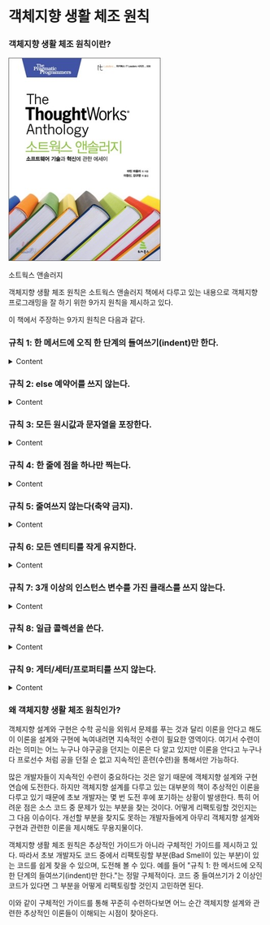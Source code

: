 # 객체지향 생활 체조 원칙
### 객체지향 생활 체조 원칙이란?

![xl](XL.jpeg)

소트웍스 앤솔러지

객체지향 생활 체조 원칙은 소트웍스 앤솔러지 책에서 다루고 있는 내용으로 객체지향 프로그래밍을 잘 하기 위한 9가지 원칙을 제시하고 있다.

이 책에서 주장하는 9가지 원칙은 다음과 같다. 

### 규칙 1: 한 메서드에 오직 한 단계의 들여쓰기(indent)만 한다.

<details>
<summary>Content</summary>

```java
public class Test {
    
    public void sayHello(String name, String message) {
        if ("진우".equals(name)) {
            if (!message.isEmpty()) {
                System.out.println("Hello, " + name + ", " + message +"!");
            } else {
                System.out.println("Hello, " + name + "!");
            }
        }
    }
    
}
```

<details>
<summary>규칙 1 Refactoring</summary>

```java
public class Test {

    public void newSayHello(String name, String message) {
        if ("진우".equals(name)) {
            printMessage(name, message);
        }
    }

    public void printMessage(String name, String message) {
        if (!message.isEmpty()) {
            System.out.println("Hello, " + name + ", " + message +"!");
        } else {
            System.out.println("Hello, " + name + "!");
        }
    }
    
}
```
</details>
</details>

### 규칙 2: else 예약어를 쓰지 않는다.

<details>
<summary>Content</summary>

```java
public class Test {

    public void sayHello(String name, String message) {
        if (!message.isEmpty()) {
            System.out.println("Hello, " + name + ", " + message + "!");
        } else {
            System.out.println("Hello, " + name + "!");
        }
    }

    public void newSayHello(String name, String message) {
        if (!message.isEmpty()) {
            System.out.println("Hello, " + name + ", " + message + "!");
            return;
        }
        System.out.println("Hello, " + name + "!");
    }
    
}
```

<details>
<summary>규칙 2 Refactoring</summary>

```java
public class Test {

    public void newSayHello(String name, String message) {
        if (!message.isEmpty()) {
            System.out.println("Hello, " + name + ", " + message + "!");
            return;
        }
        System.out.println("Hello, " + name + "!");
    }

}
```
</details>

</details>

### 규칙 3: 모든 원시값과 문자열을 포장한다.

<details>
<summary>Content</summary>

```java
public class User {
    
    private String name;
    private int age;

    public User(String nameValue, String ageValue) {
        int age = Integer.parseInt(ageValue);
        validateAge(age);
        validateName(nameValue);
        this.name = nameValue;
        this.age = age;
    }

    private void validateName(String name) {
        if (name.length() < 2) {
            throw new RuntimeException("이름은 두 글자 이상이어야 합니다.");
        }
    }

    private void validateAge(int age) {
        if (age < 0) {
            throw new RuntimeException("나이는 0살부터 시작합니다.");
        }
    }
    
}
```

<details>
<summary>규칙 3 Refactoring</summary>

```java
public class User {
    
    private Name name;
    private Age age;

    public User(String name, String age) {
        this.name = new Name(name);
        this.age = new Age(age);
    }
    
}

public class Name {
    
    private String name;

    // User에서 처리하던 validateName을 Name에서 처리한다.
    public Name(String name) {
        if (name.length() < 2) {
            throw new RuntimeException("이름은 두 글자 이상이어야 합니다.");
        }
        this.name = name;
    }
    
}

public class Age() {
    
    private int age;

    // User에서 처리하던 validateAge를 Age에서 처리한다.
    public Age(String input) {
        int age = Integer.parseInt(input);
        if(age < 0) {
            throw new RuntimeException("나이는 0살부터 시작합니다.");
        }
    }
    
}
```
유효성 검증을 비롯한 이름, 나이 값에 대한 상태값을 User에게 넘기지 않고 스스로 관리할 수 있게 되었다.

책임이 명확해졌다.
</details>
</details>

### 규칙 4: 한 줄에 점을 하나만 찍는다.

<details>
<summary>Content</summary>

```java
public class MemberService {
    
    public getFirstOrderProductName(String memberId) {

        Member member = memberRepository.findById(memberId);
        
        String firstOrderProductName = member.getOrderHistory().get(0).getOrder().getProduct().getName();

    }
    
}

public class Member {

    private String id;
    private List<Order> orders;

}

public class Order {
 
    private Product productName;
    
}

public class Product {
    
    private String name;
    
}
```

<details>
<summary>규칙 4 Refactoring</summary>

```java
public class ProductService {
    
    public String getFirstOrderProductName(Long productId) {
        
        Product product = productRepository.findTopById(productId);
        return product.getName();
        
    }

}

public class Member {

    private String id;
    private List<Order> orders;

}

public class Order {

    private Product productName;

}

public class Product {

    private String name;

}
```
점을 하나만 찍으라는 것은 단순히 라인에 존재하는 점의 개수를 헤아려 줄이라는 의미는 아니다.

점을 찍는 행위는 필드나 메소드를 통해 인스턴스에 접근하는 행위를 의미한다.

점의 개수가 많다는 것은 대상 객체의 내부에 깊이 접근하겠다는 의도를 드러내게 되고, 이는 호출자와 피호출자 사이에 강한 결합도가 형성되었다는 것을 의미한다.
</details>
</details>

### 규칙 5: 줄여쓰지 않는다(축약 금지).

<details>
<summary>Content</summary>

```javascript
const btnName = "ABC";
```

<details>
<summary>규칙 5 Refactoring</summary>

```javascript
const buttonName = "ABC";
```
</details>
</details>


### 규칙 6: 모든 엔티티를 작게 유지한다.

<details>
<summary>Content</summary>

이 원칙에서 칭하는 엔티티는 클래스, 패키지를 통틀어 업무적 구분을 갖는 단위를 의미한다.

**작은 엔티티** 라고 판단할 수 있는 대략적인 기준은 다음과 같다.

- 50줄 이하의 클래스

- 10개 이하의 파일을 갖는 패키지

엔티티를 작성할 때 하나의 목적을 염두하고 설계하라는 의미이다. 

SOLID 원칙중 '단일 책임 원칙' 과도 상통한다. 

먼저 클래스의 크기를 줄여 분리하기 시작하면, 작은 역할을 하게 될 것이다. 

이 때 작은 역할을 통해 이루려는 하나의 목적을 도출할 수 있다. 

그 목적을 이루기 위한 클래스들을 모아 패키지로 구성하면 된다.

</details>

### 규칙 7: 3개 이상의 인스턴스 변수를 가진 클래스를 쓰지 않는다.

<details>
<summary>Content</summary>

클래스의 인스턴수 변수를 제한하라는 지침이다. 

여기서의 인스턴수 변수는 원시타입, 또는 컬렉션과 같이 기본 또는 자료구조형의 변수를 의미한다.

클래스의 인스턴수 변수는 클래스가 관리하는 **상태** 를 의미한다. 

클래스의 상태는 클래스의 정체성을 나타내는 요소이다. 

이 상태의 종류가 많다는 것은 클래스가 여러 종류의 정체성을 가지고 설계되었다는 것을 의미한다.

이 지침은 원칙의 세 번째 지침인 **모든 원시값과 문자열을 포장한다** 의 내용과 통한다.
</details>

### 규칙 8: 일급 콜렉션을 쓴다.

<details>
<summary>Content</summary>

콜렉션을 포함한 클래스는 반드시 다른 멤버 변수가 없어야 한다.

각 콜렉션은 그 자체로 포장돼 있으므로 이제 콜렉션과 관련된 동작은 근거지가 마련된셈이다.

필터가 이 새 클래스의 일부가 됨을 알 수 있다.

필터는 또한 스스로 함수 객체가 될 수 있다.

또한 새 클래스는 두 그룹을 같이 묶는다든가 그룹의 각 원소에 규칙을 적용하는 등의 동작을 처리할 수 있다.

이는 인스턴스 변수에 대한 규칙의 확실한 확장이지만 그 자체를 위해서도 중요하다.

콜렉션은 실로 매우 유용한 원시 타입이고 많은 동작이 있지만 후임 프로그래머나 유지보수 담당자에 의미적 의도나 단초는 거의 없다.

```java
public class Member {
    
    private Map<String, Integer> products = new HashMap<>();
    
    public void addProduct(String productName, Integer quantity) {
        products.put(productName, quantity);
    }
    
}
```

<details>
<summary>규칙 8 Refactoring</summary>

```java
public class Member {

    private Bucket bucket;

    public void addProduct(String productName, Integer quantity) {
        bucket.addProduct(productName, quantity);
    }
    
}

public class Bucket {

    private final Map<String, Integer> products = new HashMap<>();

    public Map<String, Integer> getProducts() {
        return products;
    }
    
    public void addProduct(String productName, Integer quantity) {
        products.put(productName, quantity);
    }
    
}
```
</details>
</details>

### 규칙 9: 게터/세터/프로퍼티를 쓰지 않는다.

<details>
<summary>Content</summary>


</details>

### 왜 객체지향 생활 체조 원칙인가?
객체지향 설계와 구현은 수학 공식을 외워서 문제를 푸는 것과 달리 이론을 안다고 해도 이 이론을 설계와 구현에 녹여내려면 지속적인 수련이 필요한 영역이다.
여기서 수련이라는 의미는 어느 누구나 야구공을 던지는 이론은 다 알고 있지만 이론을 안다고 누구나 다 프로선수 처럼 공을 던질 순 없고 지속적인 훈련(수련)을 통해서만 가능하다.

많은 개발자들이 지속적인 수련이 중요하다는 것은 알기 때문에 객체지향 설계와 구현 연습에 도전한다.
하지만 객체지향 설계를 다루고 있는 대부분의 책이 추상적인 이론을 다루고 있기 때문에 초보 개발자는 몇 번 도전 후에 포기하는 상황이 발생한다.
특히 어려운 점은 소스 코드 중 문제가 있는 부분을 찾는 것이다. 어떻게 리팩토링할 것인지는 그 다음 이슈이다.
개선할 부분을 찾지도 못하는 개발자들에게 아무리 객체지향 설계와 구현과 관련한 이론을 제시해도 무용지물이다.

객체지향 생활 체조 원칙은 추상적인 가이드가 아니라 구체적인 가이드를 제시하고 있다.
따라서 초보 개발자도 코드 중에서 리팩토링할 부분(Bad Smell이 있는 부분)이 있는 코드를 쉽게 찾을 수 있으며, 도전해 볼 수 있다.
예를 들어 "규칙 1: 한 메서드에 오직 한 단계의 들여쓰기(indent)만 한다."는 정말 구체적이다.
코드 중 들여쓰기가 2 이상인 코드가 있다면 그 부분을 어떻게 리팩토링할 것인지 고민하면 된다.

이와 같이 구체적인 가이드를 통해 꾸준히 수련하다보면 어느 순간 객체지향 설계와 관련한 추상적인 이론들이 이해되는 시점이 찾아온다.
